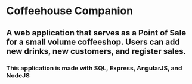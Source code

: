 # Coffeehouse Companion

## A web application that serves as a Point of Sale for a small volume coffeeshop.  Users can add new drinks, new customers, and register sales.

### This application is made with SQL, Express, AngularJS, and NodeJS
